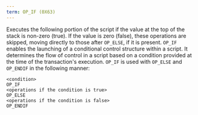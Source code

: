 ```yaml
---
term: OP_IF (0X63)
---
```


Executes the following portion of the script if the value at the top of the stack is non-zero (true). If the value is zero (false), these operations are skipped, moving directly to those after `OP_ELSE`, if it is present. `OP_IF` enables the launching of a conditional control structure within a script. It determines the flow of control in a script based on a condition provided at the time of the transaction's execution. `OP_IF` is used with `OP_ELSE` and `OP_ENDIF` in the following manner:

```text
<condition>
OP_IF
<operations if the condition is true>
OP_ELSE
<operations if the condition is false>
OP_ENDIF
```